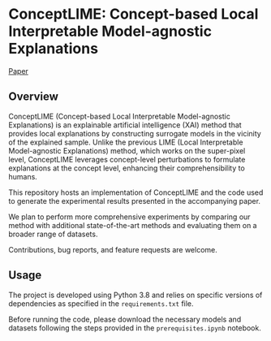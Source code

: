 # ConceptLIME: Concept-based Local Interpretable Model-agnostic Explanations

[Paper](https://link.springer.com/chapter/10.1007/978-3-031-57919-6_9)

## Overview

ConceptLIME (Concept-based Local Interpretable Model-agnostic Explanations) is an explainable artificial intelligence (XAI) method that provides local explanations by constructing surrogate models in the vicinity of the explained sample. Unlike the previous LIME (Local Interpretable Model-agnostic Explanations) method, which works on the super-pixel level, ConceptLIME leverages concept-level perturbations to formulate explanations at the concept level, enhancing their comprehensibility to humans.

This repository hosts an implementation of ConceptLIME and the code used to generate the experimental results presented in the accompanying paper. 

We plan to perform more comprehensive experiments by comparing our method with additional state-of-the-art methods and evaluating them on a broader range of datasets.

Contributions, bug reports, and feature requests are welcome.

## Usage

The project is developed using Python 3.8 and relies on specific versions of dependencies as specified in the `requirements.txt` file. 

Before running the code, please download the necessary models and datasets following the steps provided in the `prerequisites.ipynb` notebook.



